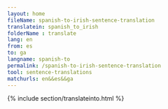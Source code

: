 ```yaml
---
layout: home
fileName: spanish-to-irish-sentence-translation
translatein: spanish_to_irish
folderName : translate
lang: en
from: es
to: ga
langname: spanish-to
permalink: /spanish-to-irish-sentence-translation
tool: sentence-translations
matchurls: en&&es&&ga
---
```

{% include section/translateinto.html %}
